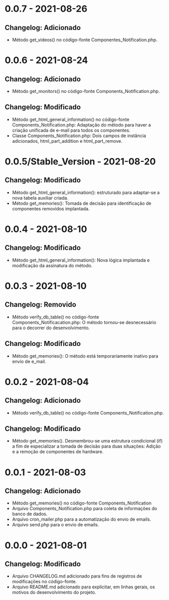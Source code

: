 # 0.0.7 - 2021-08-26
## Changelog: Adicionado
- Método get_videos() no código-fonte Componentes_Notification.php.

# 0.0.6 - 2021-08-24
## Changelog: Adicionado
- Método get_monitors() no código-fonte Components_Notification.php.

## Changelog: Modificado
- Método get_html_general_information() no código-fonte Components_Notification.php: Adaptação do método para haver a criação unificada de e-mail para todos os componentes. 
- Classe Components_Notification.php: Dois campos de instância adicionados, html_part_addition e html_part_remove.

# 0.0.5/Stable_Version - 2021-08-20
## Changelog: Modificado
- Método get_html_general_information(): estruturado para adaptar-se a nova tabela auxiliar criada.
- Método get_memories(): Tomada de decisão para identificação de componentes removidos implantada.

# 0.0.4 - 2021-08-10
## Changelog: Modificado
- Método get_html_general_information(): Nova lógica implantada e modificação da assinatura do método.

# 0.0.3 - 2021-08-10
## Changelog: Removido
- Método verify_db_table() no código-fonte Components_Notificacation.php: O método tornou-se desnecessário para o decorrer do desenvolvimento.

## Changelog: Modificado
- Método get_memories(): O método está temporariamente inativo para envio de e_mail. 

# 0.0.2 - 2021-08-04
## Changelog: Adicionado
- Método verify_db_table() no código-fonte Components_Notification.php.

## Changelog: Modificado
- Método get_memories(). Desmembrou-se uma estrutura condicional (if) a fim de especializar a tomada
de decisão para duas situações: Adição e a remoção de componentes de hardware.

# 0.0.1 - 2021-08-03
## Changelog: Adicionado
- Método get_memories() no código-fonte Components_Notification
- Arquivo Components_Notification.php para coleta de informações do banco de dados.
- Arquivo cron_mailer.php para a automatização do envio de emails.
- Arquivo send.php para o envio de emails.

# 0.0.0 - 2021-08-01
## Changelog: Modificado
- Arquivo CHANGELOG.md adicionado para fins de registros de modificações no código-fonte.
- Arquivo README.md adicionado para explicitar, em linhas gerais, os motivos do  desenvolvimento do projeto.

